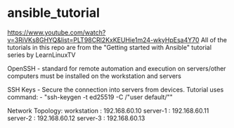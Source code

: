 # ansible_tutorial

https://www.youtube.com/watch?v=3RiVKs8GHYQ&list=PLT98CRl2KxKEUHie1m24-wkyHpEsa4Y70
 All of the tutorials in this repo are from the "Getting started with Ansible" tutorial series
 by LearnLinuxTV
 


 OpenSSH - standard for remote automation and execution on servers/other computers must be installed on the     workstation and servers

SSH Keys - Secure the connection into servers from devices. Tutorial uses command:
    - "ssh-keygen -t ed25519 -C /"user default/""


Network Topology: 
	workstation : 192.168.60.10
	server-1 : 192.168.60.11
	server-2 : 192.168.60.12
	server-3 : 192.168.60.13
